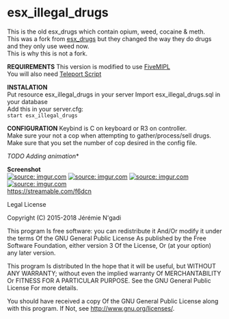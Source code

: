 # esx_illegal_drugs
This is the old esx_drugs which contain opium, weed, cocaine & meth.  
This was a fork from [esx_drugs](https://github.com/ESX-Org/esx_drugs) but they changed the way they do drugs and they only use weed now.  
This is why this is not a fork.  

**REQUIREMENTS**
This version is modified to use [FiveMIPL](https://github.com/XxFri3ndlyxX/fivem-ipl)  
You will also need [Teleport Script](https://github.com/XxFri3ndlyxX/Teleport)   

**INSTALATION**  
Put resource esx_illegal_drugs in your server 
Import esx_illegal_drugs.sql in your database  
Add this in your server.cfg:  
```start esx_illegal_drugs```   

**CONFIGURATION**
Keybind is C on keyboard or R3 on controller.  
Make sure your not a cop when attempting to gather/process/sell drugs.
Make sure that you set the number of cop desired in the config file.

**TODO* Adding animation**     

**Screenshot**  
<a href="https://imgur.com/hb3yEjZ"><img src="https://i.imgur.com/hb3yEjZ.jpg" title="source: imgur.com" /></a>
<a href="https://imgur.com/kGKoSZS"><img src="https://i.imgur.com/kGKoSZS.jpg" title="source: imgur.com" /></a>
<a href="https://imgur.com/NL90eRb"><img src="https://i.imgur.com/NL90eRb.jpg" title="source: imgur.com" /></a>
<a href="https://imgur.com/AJ35TBN"><img src="https://i.imgur.com/AJ35TBN.jpg" title="source: imgur.com" /></a>  
https://streamable.com/f6dcn        

Legal
License

Copyright (C) 2015-2018 Jérémie N'gadi

This program Is free software: you can redistribute it And/Or modify it under the terms Of the GNU General Public License As published by the Free Software Foundation, either version 3 Of the License, Or (at your option) any later version.

This program Is distributed In the hope that it will be useful, but WITHOUT ANY WARRANTY; without even the implied warranty Of MERCHANTABILITY Or FITNESS FOR A PARTICULAR PURPOSE. See the GNU General Public License For more details.

You should have received a copy Of the GNU General Public License along with this program. If Not, see http://www.gnu.org/licenses/.
